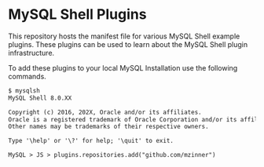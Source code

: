 # MySQL Shell Plugins

This repository hosts the manifest file for various MySQL Shell example plugins. These plugins can be used to learn about the MySQL Shell plugin infrastructure.

To add these plugins to your local MySQL Installation use the following commands.

```txt
$ mysqlsh
MySQL Shell 8.0.XX

Copyright (c) 2016, 202X, Oracle and/or its affiliates.
Oracle is a registered trademark of Oracle Corporation and/or its affiliates.
Other names may be trademarks of their respective owners.

Type '\help' or '\?' for help; '\quit' to exit.

MySQL > JS > plugins.repositories.add("github.com/mzinner")
```
